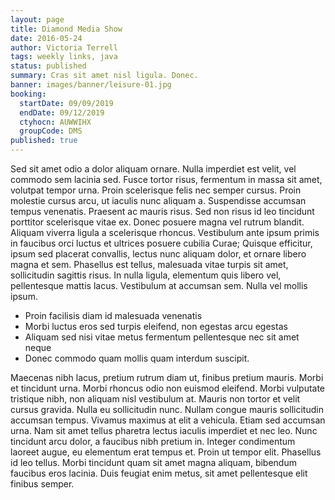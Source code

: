 ```yaml
---
layout: page
title: Diamond Media Show
date: 2016-05-24
author: Victoria Terrell
tags: weekly links, java
status: published
summary: Cras sit amet nisl ligula. Donec.
banner: images/banner/leisure-01.jpg
booking:
  startDate: 09/09/2019
  endDate: 09/12/2019
  ctyhocn: AUWWIHX
  groupCode: DMS
published: true
---
```

Sed sit amet odio a dolor aliquam ornare. Nulla imperdiet est velit, vel commodo sem lacinia sed. Fusce tortor risus, fermentum in massa sit amet, volutpat tempor urna. Proin scelerisque felis nec semper cursus. Proin molestie cursus arcu, ut iaculis nunc aliquam a. Suspendisse accumsan tempus venenatis. Praesent ac mauris risus. Sed non risus id leo tincidunt porttitor scelerisque vitae ex.
Donec posuere magna vel rutrum blandit. Aliquam viverra ligula a scelerisque rhoncus. Vestibulum ante ipsum primis in faucibus orci luctus et ultrices posuere cubilia Curae; Quisque efficitur, ipsum sed placerat convallis, lectus nunc aliquam dolor, et ornare libero magna et sem. Phasellus est tellus, malesuada vitae turpis sit amet, sollicitudin sagittis risus. In nulla ligula, elementum quis libero vel, pellentesque mattis lacus. Vestibulum at accumsan sem. Nulla vel mollis ipsum.

* Proin facilisis diam id malesuada venenatis
* Morbi luctus eros sed turpis eleifend, non egestas arcu egestas
* Aliquam sed nisi vitae metus fermentum pellentesque nec sit amet neque
* Donec commodo quam mollis quam interdum suscipit.

Maecenas nibh lacus, pretium rutrum diam ut, finibus pretium mauris. Morbi et tincidunt urna. Morbi rhoncus odio non euismod eleifend. Morbi vulputate tristique nibh, non aliquam nisl vestibulum at. Mauris non tortor et velit cursus gravida. Nulla eu sollicitudin nunc. Nullam congue mauris sollicitudin accumsan tempus. Vivamus maximus at elit a vehicula. Etiam sed accumsan urna. Nam sit amet tellus pharetra lectus iaculis imperdiet et nec leo. Nunc tincidunt arcu dolor, a faucibus nibh pretium in. Integer condimentum laoreet augue, eu elementum erat tempus et. Proin ut tempor elit. Phasellus id leo tellus. Morbi tincidunt quam sit amet magna aliquam, bibendum faucibus eros lacinia. Duis feugiat enim metus, sit amet pellentesque elit finibus semper.
